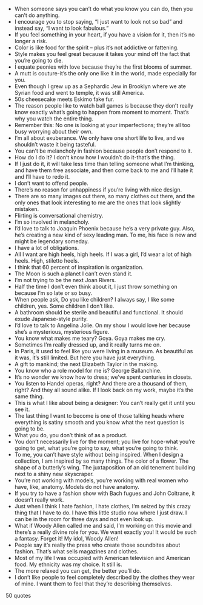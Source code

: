  - When someone says you can’t do what you know you can do, then you can’t do anything.
 - I encourage you to stop saying, “I just want to look not so bad” and instead say, “I want to look fabulous.”
 - If you feel something in your heart, if you have a vision for it, then it’s no longer a risk.
 - Color is like food for the spirit – plus it’s not addictive or fattening.
 - Style makes you feel great because it takes your mind off the fact that you’re going to die.
 - I equate peonies with love because they’re the first blooms of summer.
 - A mutt is couture-it’s the only one like it in the world, made especially for you.
 - Even though I grew up as a Sephardic Jew in Brooklyn where we ate Syrian food and went to temple, it was still America.
 - 50s cheesecake meets Eskimo fake fur.
 - The reason people like to watch ball games is because they don’t really know exactly what’s going to happen from moment to moment. That’s why you watch the entire thing.
 - Remember this: No one is looking at your imperfections; they’re all too busy worrying about their own.
 - I’m all about exuberance. We only have one short life to live, and we shouldn’t waste it being tasteful.
 - You can’t be melancholy in fashion because people don’t respond to it.
 - How do I do it? I don’t know how I wouldn’t do it-that’s the thing.
 - If I just do it, it will take less time than telling someone what I’m thinking, and have them free associate, and then come back to me and I’ll hate it and I’ll have to redo it.
 - I don’t want to offend people.
 - There’s no reason for unhappiness if you’re living with nice design.
 - There are so many images out there, so many clothes out there, and the only ones that look interesting to me are the ones that look slightly mistaken.
 - Flirting is conversational chemistry.
 - I’m so involved in melancholy.
 - I’d love to talk to Joaquin Phoenix because he’s a very private guy. Also, he’s creating a new kind of sexy leading man. To me, his face is new and might be legendary someday.
 - I have a lot of obligations.
 - All I want are high heels, high heels. If I was a girl, I’d wear a lot of high heels. High, stiletto heels.
 - I think that 60 percent of inspiration is organization.
 - The Moon is such a planet I can’t even stand it.
 - I’m not trying to be the next Joan Rivers.
 - Half the time I don’t even think about it, I just throw something on because I’m so late or so busy.
 - When people ask, Do you like children? I always say, I like some children, yes. Some children I don’t like.
 - A bathroom should be sterile and beautiful and functional. It should exude Japanese-style purity.
 - I’d love to talk to Angelina Jolie. On my show I would love her because she’s a mysterious, mysterious figure.
 - You know what makes me teary? Goya. Goya makes me cry.
 - Sometimes I’m really dressed up, and it really turns me on.
 - In Paris, it used to feel like you were living in a museum. As beautiful as it was, it’s still limited. But here you have just everything.
 - A gift to mankind; the next Elizabeth Taylor in the making.
 - You know who a role model for me is? George Ballanchine.
 - It’s no wonder we know how to dress; we’ve spent centuries in closets.
 - You listen to Handel operas, right? And there are a thousand of them, right? And they all sound alike. If I look back on my work, maybe it’s the same thing.
 - This is what I like about being a designer: You can’t really get it until you see it.
 - The last thing I want to become is one of those talking heads where everything is satiny smooth and you know what the next question is going to be.
 - What you do, you don’t think of as a product.
 - You don’t necessarily live for the moment; you live for hope-what you’re going to get, what you’re going to say, what you’re going to think.
 - To me, you can’t have style without being inspired. When I design a collection, I am inspired by so many things. The color of a flower. The shape of a butterly’s wing. The juxtaposition of an old tenement building next to a shiny new skyscraper.
 - You’re not working with models, you’re working with real women who have, like, anatomy. Models do not have anatomy.
 - If you try to have a fashion show with Bach fugues and John Coltrane, it doesn’t really work.
 - Just when I think I hate fashion, I hate clothes, I’m seized by this crazy thing that I have to do. I have this little studio now where I just draw. I can be in the room for three days and not even look up.
 - What if Woody Allen called me and said, I’m working on this movie and there’s a really divine role for you. We want exactly you! It would be such a fantasy. Forget it! My idol, Woody Allen!
 - People say it’s really the press who create those soundbites about fashion. That’s what sells magazines and clothes.
 - Most of my life I was occupied with American television and American food. My ethnicity was my choice. It still is.
 - The more relaxed you can get, the better you’ll do.
 - I don’t like people to feel completely described by the clothes they wear of mine. I want them to feel that they’re describing themselves.

50 quotes